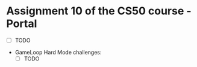 # Assignment 10 of the CS50 course - Portal
- [ ] TODO<br>
- GameLoop Hard Mode challenges:<br>
    - [ ] TODO<br>
